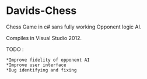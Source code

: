 # Davids-Chess
Chess Game in c# sans fully working Opponent logic AI.

Compiles in Visual Studio 2012.

TODO :

    *Improve fidelity of opponent AI
    *Improve user interface
    *Bug identifying and fixing
